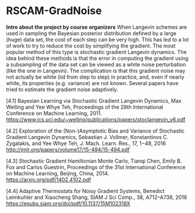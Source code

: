 # RSCAM-GradNoise
**Intro about the project by course organizers**
When Langevin schemes are used in sampling the Bayesian posterior distribution defined
by a large (huge) data set, the cost of each step can be very high. This has led to a lot of
work to try to reduce the cost by simplifying the gradient. The most popular method of this
type is stochastic gradient Langevin dynamics. The idea behind these methods is that the
error in computing the gradient using a subsampling of the data set can be viewed as a
white noise perturbation (like the one in Langevin). The complication is that this gradient
noise may not actually be white (iid from step to step) in practice, and, even if nearly white,
its properties (e.g. variance) are not known. Several papers have tried to estimate the
gradient noise adaptively.

[4.1] Bayesian Learning via Stochastic Gradient Langevin Dynamics, Max Welling and Yee
Whye Teh, Proceedings of the 28th International Conference on Machine Learning, 2011.
https://www.ics.uci.edu/~welling/publications/papers/stoclangevin_v6.pdf

[4.2] Exploration of the (Non-)Asymptotic Bias and Variance of Stochastic Gradient
Langevin Dynamics, Sebastian J. Vollmer, Konstantinos C. Zygalakis, and Yee Whye Teh,
J. Mach. Learn. Res., 17, 1−48, 2016
http://jmlr.org/papers/volume17/15-494/15-494.pdf

[4.3] Stochastic Gradient Hamiltonian Monte Carlo, Tianqi Chen, Emily B. Fox and Carlos
Guestrin, Proceedings of the 31st International Conference on Machine Learning, Beijing,
China, 2014.
https://arxiv.org/pdf/1402.4102.pdf


[4.4] Adaptive Thermostats for Noisy Gradient Systems, Benedict Leimkuhler and
Xiaocheng Shang, SIAM J Sci Comp., 38, A712–A736, 2016
https://epubs.siam.org/doi/pdf/10.1137/15M102318X
